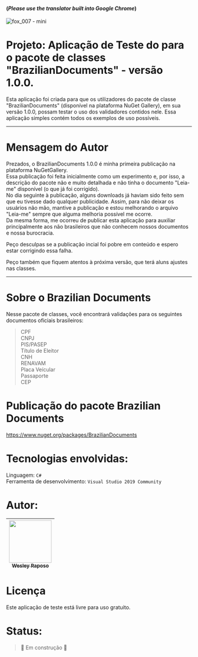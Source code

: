 #### (*Please use the translator built into Google Chrome*)
![fox_007 - mini](https://user-images.githubusercontent.com/50245831/237539094-b20fe912-e476-4795-b3cf-a10b9c7cf426.png)
# Projeto: Aplicação de Teste do para o pacote de classes "BrazilianDocuments" - versão 1.0.0.

Esta aplicação foi criada para que os utilizadores do pacote de classe "BrazilianDocuments" (disponível na plataforma NuGet Gallery), em sua versão 1.0.0, possam testar o uso dos validadores contidos nele. Essa aplicação simples contém todos os exemplos de uso possíveis. 

---------------------
# Mensagem do Autor

Prezados, o BrazilianDocuments 1.0.0 é minha primeira publicação na plataforma NuGetGallery.  
Essa publicação foi feita inicialmente como um experimento e, por isso, a descrição do pacote não e muito detalhada e não tinha o documento "Leia-me" disponível (o que já foi corrigido).  
No dia seguinte à publicação, alguns downloads já haviam sido feito sem que eu tivesse dado qualquer publicidade. Assim, para não deixar os usuários não mão, mantive a publicação e estou melhorando o arquivo "Leia-me" sempre que alguma melhoria possível me ocorre.  
Da mesma forma, me ocorreu de publicar esta aplicação para auxiliar principalmente aos não brasileiros que não conhecem nossos documentos e nossa burocracia.  

Peço desculpas se a publicação incial foi pobre em conteúdo e espero estar corrigindo essa falha.  

Peço também que fiquem atentos à próxima versão, que terá aluns ajustes nas classes.  

---------------------

# Sobre o Brazilian Documents

Nesse pacote de classes, você encontrará validações para os seguintes documentos oficiais brasileiros:
> CPF  
> CNPJ  
> PIS/PASEP  
> Título de Eleitor  
> CNH  
> RENAVAM  
> Placa Veícular  
> Passaporte  
> CEP  

# Publicação do pacote Brazilian Documents

https://www.nuget.org/packages/BrazilianDocuments

# Tecnologias envolvidas:

Linguagem: ```C#```  
Ferramenta de desenvolvimento: ```Visual Studio 2019 Community```  



# Autor:

| [<img src="https://avatars.githubusercontent.com/u/50245831?v=4" width=115><br><sub>Wesley Raposo</sub>](https://github.com/wesleyRaposo) 
| :---: |



# Licença

Este aplicação de teste está livre para uso gratuito.  

 

# Status:

> :construction: Em construção :construction:
